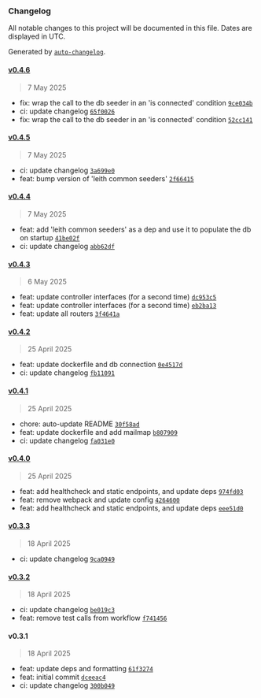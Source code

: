 ### Changelog

All notable changes to this project will be documented in this file. Dates are displayed in UTC.

Generated by [`auto-changelog`](https://github.com/CookPete/auto-changelog).

#### [v0.4.6](https://github.com/datr-tech/api-dolomite/compare/v0.4.5...v0.4.6)

> 7 May 2025

- fix: wrap the call to the db seeder in an 'is connected' condition [`9ce034b`](https://github.com/datr-tech/api-dolomite/commit/9ce034be1102848eec75063c0de556981d3a3c28)
- ci: update changelog [`65f0026`](https://github.com/datr-tech/api-dolomite/commit/65f0026dfb9c923aebd38c565e5d8587ea586d01)
- fix: wrap the call to the db seeder in an 'is connected' condition [`52cc141`](https://github.com/datr-tech/api-dolomite/commit/52cc141e24b709177d47fbcd781278183d3bbf37)

#### [v0.4.5](https://github.com/datr-tech/api-dolomite/compare/v0.4.4...v0.4.5)

> 7 May 2025

- ci: update changelog [`3a699e0`](https://github.com/datr-tech/api-dolomite/commit/3a699e046fd7be8b63b7dfa4e68871e8c2844b65)
- feat: bump version of 'leith common seeders' [`2f66415`](https://github.com/datr-tech/api-dolomite/commit/2f664158104938b0ce55c19131f8cceb91da2849)

#### [v0.4.4](https://github.com/datr-tech/api-dolomite/compare/v0.4.3...v0.4.4)

> 7 May 2025

- feat: add 'leith common seeders' as a dep and use it to populate the db on startup [`41be02f`](https://github.com/datr-tech/api-dolomite/commit/41be02f48215c1b7f704a7b6f490d8381db9e80c)
- ci: update changelog [`abb62df`](https://github.com/datr-tech/api-dolomite/commit/abb62dfcbd7a3db9ebbcb590d525d0b61c3c5bfe)

#### [v0.4.3](https://github.com/datr-tech/api-dolomite/compare/v0.4.2...v0.4.3)

> 6 May 2025

- feat: update controller interfaces (for a second time) [`dc953c5`](https://github.com/datr-tech/api-dolomite/commit/dc953c5f6c3d04103e1056c949f89c8237ebee0b)
- feat: update controller interfaces (for a second time) [`eb2ba13`](https://github.com/datr-tech/api-dolomite/commit/eb2ba13ed0d5c35fb29537c040e634a0d0c9d656)
- feat: update all routers [`3f4641a`](https://github.com/datr-tech/api-dolomite/commit/3f4641a242cb257b80a24f63a4a99f188df1238a)

#### [v0.4.2](https://github.com/datr-tech/api-dolomite/compare/v0.4.1...v0.4.2)

> 25 April 2025

- feat: update dockerfile and db connection [`0e4517d`](https://github.com/datr-tech/api-dolomite/commit/0e4517d3001f4c95285c8408416357978b98aad6)
- ci: update changelog [`fb11091`](https://github.com/datr-tech/api-dolomite/commit/fb11091baf50c637c8e334787776418900781248)

#### [v0.4.1](https://github.com/datr-tech/api-dolomite/compare/v0.4.0...v0.4.1)

> 25 April 2025

- chore: auto-update README [`30f58ad`](https://github.com/datr-tech/api-dolomite/commit/30f58ad250f9c64524ec280113f238142ad5adff)
- feat: update dockerfile and add mailmap [`b807909`](https://github.com/datr-tech/api-dolomite/commit/b807909d3e645f9575a0f558a7020086b0e63be0)
- ci: update changelog [`fa031e0`](https://github.com/datr-tech/api-dolomite/commit/fa031e0326b7e2c5290a096dff6f6d432dee67e0)

#### [v0.4.0](https://github.com/datr-tech/api-dolomite/compare/v0.3.3...v0.4.0)

> 25 April 2025

- feat: add healthcheck and static endpoints, and update deps [`974fd03`](https://github.com/datr-tech/api-dolomite/commit/974fd0390f967d0ab57408419d1c7f0ea63bd529)
- feat: remove webpack and update config [`4264600`](https://github.com/datr-tech/api-dolomite/commit/4264600fdfc3de7f9b41a474f902c452a524fcc2)
- feat: add healthcheck and static endpoints, and update deps [`eee51d0`](https://github.com/datr-tech/api-dolomite/commit/eee51d02ff2241e4b3c4fd3b1b74cfd29140ca08)

#### [v0.3.3](https://github.com/datr-tech/api-dolomite/compare/v0.3.2...v0.3.3)

> 18 April 2025

- ci: update changelog [`9ca0949`](https://github.com/datr-tech/api-dolomite/commit/9ca094937007f75a3be608bfab9bd2ed27fc8e1d)

#### [v0.3.2](https://github.com/datr-tech/api-dolomite/compare/v0.3.1...v0.3.2)

> 18 April 2025

- ci: update changelog [`be019c3`](https://github.com/datr-tech/api-dolomite/commit/be019c34453e6e901e8f2aa921c8a22415f0dc37)
- feat: remove test calls from workflow [`f741456`](https://github.com/datr-tech/api-dolomite/commit/f7414567f2d916b2f7f8f5fda12420826735a9c9)

#### v0.3.1

> 18 April 2025

- feat: update deps and formatting [`61f3274`](https://github.com/datr-tech/api-dolomite/commit/61f3274da3723b12c6751f74a8bd6c50ced29f11)
- feat: initial commit [`dceeac4`](https://github.com/datr-tech/api-dolomite/commit/dceeac4d22cedff76ae263dbbe7665cd0d52ed0f)
- ci: update changelog [`300b049`](https://github.com/datr-tech/api-dolomite/commit/300b0497e455ca61121c871869608c72c188af9c)
